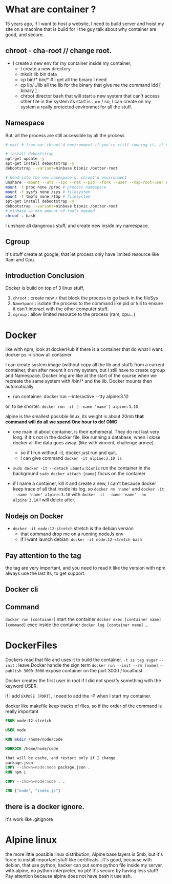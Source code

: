# What are container ?

15 years ago, if I want to host a website,
I need to build server and hoist my site on a machine that is build for !
the guy talk about why container are good, and secure.


## chroot - cha-root // change root.

* I create a new env for my container inside my container,
  - I create a new directory
  - mkdir lib bin data
  - cp bin/* bin/* # I get all the binary I need
  - cp lib/ ./lib all the lib for the binary that give me the command
    ldd [ binary ]
  - chroot director bash
that will start a new system that can't access other file in the system
its start is . == /
so, I can create on my system a really protected environmet for all the stuff.

## Namespace
But, all the process are still accessible by all the process
```bash
# exit # from our chroot'd environment if you're still running it, if not skip this

# install debootstrap
apt-get update -y
apt-get install debootstrap -y
debootstrap --variant=minbase bionic /better-root

# head into the new namespace'd, chroot'd environment
unshare --mount --uts --ipc --net --pid --fork --user --map-root-user chroot /better-root bash # this also chroot's for us
mount -t proc none /proc # process namespace
mount -t sysfs none /sys # filesystem
mount -t tmpfs none /tmp # filesystem
apt-get install debootstrap -y
debootstrap --variant=minbase bionic /better-root
# minbase == min amount of tools needed
chroot . bash
```
I unshare all dangerous stuff, and create new inside my namespace.

## Cgroup
It's stuff create at google, that let process only have limited resource 
like Ram and Cpu.

## Introduction Conclusion
Docker is build on top of 3 linux stuff, 
1. `chroot` : create new `/` that block the process to go back in the fileSys
2. `NameSpace` : isolate the process to the command like pid or kill to ensure 
    it can't interact with the other computer stuff.
3. `cgroup` : allow limited resource to the process (ram, cpu...)

# Docker
like with npm, look at dockerHub if there is a container
that do what I want.
docker ps -> show all container

I can create system image (without copy all the lib and stuff) from a current
container, then after mount it on my system, but I still have to create cgroup
and Namespace. Docker img are like at the start of the course when we recreate
the same system with /bin/* and the lib. Docker mounts then automatically

* run container: 
docker run --interactive --tty alpine:3.10 

or, to be shorter: 
`docker run -it [--name 'name'] alpine:3.10`

alpine is the smallest possible linux, its weight is about 20mb
__that command will do all we spend One hour to do! OMG__

* one main id about container, is their ephemeral. They do not last very long.
  if it's not in the docker file, like running a database, when I close docker
  all the data goes away. (like with vincent, challenge armee).
  - so if I run without -it, docker just run and quit.
  - I can give command `docker -it alpine:3.10 ls` 

* `sudo docker -it --detach ubuntu:bionic`
   run the container in the background
   `sudo docker attach [name]`
   focus on the container

* if I name a container, kill it and create a new, I can't because docker keep
  trace of all that inside his log.
  so `docker rm 'name'` and `docker -it --name 'name' alpine:3.10`
  with `docker -it --name 'name' -rm alpine:3.10` I will delete after.

## Nodejs on Docker
* `docker -it node:12-stretch` stretch is the debian version 
   - that command drop me on a running nodeJs env
   - if I want launch debian: `docker -it node:12-stretch bash`

## Pay attention to the tag
the tag are very important, and you need to read it like the version with npm
always use the last lts, to get support.

## Docker cli
## Command
`docker run [container]` start the container
`docker exec [container name] [command]` exec inside the container
`docker log [container name]` ...


# DockerFiles
Dockers read that file and uses it to build the container.
`-t is tag sugar`
`--init` : leave Docker handle the sign term
` docker run --init --rm [name] `
`--publish 3000:3000` expose container on the port 3000 / localhost

Docker creates the first user in root if I did not specify 
something with the keyword USER.

if I add 
`EXPOSE [PORT]`, I need to add the -P when I start 
my container.

docker like makefile keep tracks of files, so 
if the order of the command is really important
```dockerfile
FROM node:12-stretch

USER node

RUN mkdir /home/node/code

WORKDIR /home/node/code

that will be cache, and restart only if I change 
package.json
COPY --chown=node:node package.json .
RUN npm i

COPY --chown=node:node . .

CMD ["node", "index.js"]
```

## there is a docker ignore.
it's work like .gitignore

# Alpine linux
the more little possible linux distribution,
Alpine base layers is 5mb, but it's force to install important stuff like
certificats...It's good, because with debian, that use python, hacker can 
put some python file inside my server, with alpine, no python interpreter,
no pb! It's secure by having less stuff!
Pay attention because alpine does not have bash
it use ash.

 



















